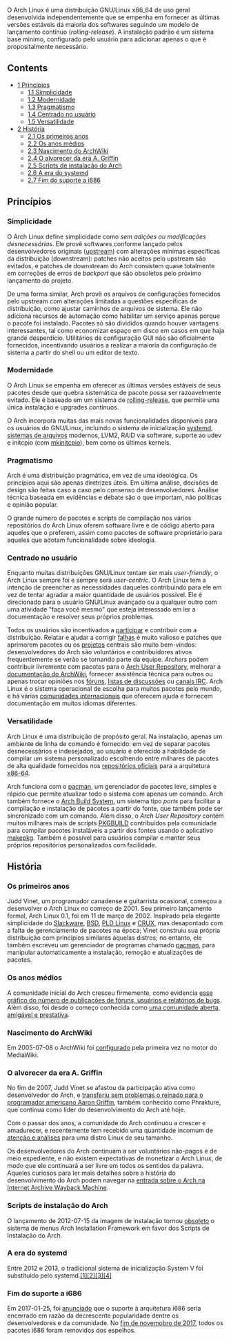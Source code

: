 O Arch Linux é uma distribuição GNU/Linux x86_64 de uso geral desenvolvida independentemente que se empenha em fornecer as últimas versões estáveis da maioria dos softwares seguindo um modelo de lançamento contínuo (*rolling-release*). A instalação padrão é um sistema base mínimo, configurado pelo usuário para adicionar apenas o que é propositalmente necessário.

## Contents

*   [1 Princípios](#Princ.C3.ADpios)
    *   [1.1 Simplicidade](#Simplicidade)
    *   [1.2 Modernidade](#Modernidade)
    *   [1.3 Pragmatismo](#Pragmatismo)
    *   [1.4 Centrado no usuário](#Centrado_no_usu.C3.A1rio)
    *   [1.5 Versatilidade](#Versatilidade)
*   [2 História](#Hist.C3.B3ria)
    *   [2.1 Os primeiros anos](#Os_primeiros_anos)
    *   [2.2 Os anos médios](#Os_anos_m.C3.A9dios)
    *   [2.3 Nascimento do ArchWiki](#Nascimento_do_ArchWiki)
    *   [2.4 O alvorecer da era A. Griffin](#O_alvorecer_da_era_A._Griffin)
    *   [2.5 Scripts de instalação do Arch](#Scripts_de_instala.C3.A7.C3.A3o_do_Arch)
    *   [2.6 A era do systemd](#A_era_do_systemd)
    *   [2.7 Fim do suporte a i686](#Fim_do_suporte_a_i686)

## Princípios

### Simplicidade

O Arch Linux define simplicidade como *sem adições ou modificações desnecessárias*. Ele provê softwares conforme lançado pelos desenvolvedores originais ([upstream](https://en.wikipedia.org/wiki/Upstream_(software_development) "wikipedia:Upstream (software development)")) com alterações mínimas específicas da distribuição (downstream): patches não aceitos pelo upstream são evitados, e patches de downstream do Arch consistem quase totalmente em correções de erros de *backport* que são obsoletos pelo próximo lançamento do projeto.

De uma forma similar, Arch provê os arquivos de configurações fornecidos pelo upstream com alterações limitadas a questões específicas de distribuição, como ajustar caminhos de arquivos de sistema. Ele não adiciona recursos de automação como habilitar um serviço apenas porque o pacote foi instalado. Pacotes só são divididos quando houver vantagens interessantes, tal como economizar espaço em disco em casos em que haja grande desperdício. Utilitários de configuração GUI não são oficialmente fornecidos, incentivando usuários a realizar a maioria da configuração de sistema a partir do shell ou um editor de texto.

### Modernidade

O Arch Linux se empenha em oferecer as últimas versões estáveis de seus pacotes desde que quebra sistemática de pacote possa ser razoavelmente evitado. Ele é baseado em um sistema de [rolling-release](https://en.wikipedia.org/wiki/pt:Rolling_release "wikipedia:pt:Rolling release"), que permite uma única instalação e upgrades contínuos.

O Arch incorpora muitas das mais novas funcionalidades disponíveis para os usuários do GNU/Linux, incluindo o sistema de inicialização [systemd](/index.php/Systemd_(Portugu%C3%AAs) "Systemd (Português)"), [sistemas de arquivos](/index.php/File_systems "File systems") modernos, LVM2, RAID via software, suporte ao udev e initcpio (com [mkinitcpio](/index.php/Mkinitcpio "Mkinitcpio")), bem como os últimos kernels.

### Pragmatismo

Arch é uma distribuição pragmática, em vez de uma ideológica. Os princípios aqui são apenas diretrizes úteis. Em última análise, decisões de design são feitas caso a caso pelo consenso de desenvolvedores. Análise técnica baseada em evidências e debate são o que importam, não políticas e opinião popular.

O grande número de pacotes e scripts de compilação nos vários repositórios do Arch Linux oferem software livre e de código aberto para aqueles que o preferem, assim como pacotes de software proprietário para aqueles que adotam funcionalidade sobre ideologia.

### Centrado no usuário

Enquanto muitas distribuições GNU/Linux tentam ser mais *user-friendly*, o Arch Linux sempre foi e sempre será *user-centric*. O Arch Linux tem a intenção de preencher as necessidades daqueles contribuindo para ele em vez de tentar agradar a maior quantidade de usuários possível. Ele é direcionado para o usuário GNU/Linux avançado ou a qualquer outro com uma atividade "faça você mesmo" que esteja interessado em ler a documentação e resolver seus próprios problemas.

Todos os usuários são incentivados a [participar](/index.php/Getting_involved_(Portugu%C3%AAs) "Getting involved (Português)") e contribuir com a distribuição. Relatar e ajudar a corrigir [falhas](https://bugs.archlinux.org/) é muito valioso e patches que aprimorem pacotes ou os [projetos](https://projects.archlinux.org/) centrais são muito bem-vindos: desenvolvedores do Arch são voluntários e contribuidores ativos frequentemente se verão se tornando parte da equipe. *Archers* podem contribuir livremente com pacotes para o [Arch User Repository](/index.php/Arch_User_Repository_(Portugu%C3%AAs) "Arch User Repository (Português)"), melhorar a [documentação do ArchWiki](/index.php/P%C3%A1gina_principal "Página principal"), fornecer assistência técnica para outros ou apenas trocar opiniões nos [fóruns](https://bbs.archlinux.org/), [listas de discussões](https://mailman.archlinux.org/mailman/listinfo/) ou [canais IRC](/index.php/Canais_IRC "Canais IRC"). Arch Linux é o sistema operacional de escolha para muitos pacotes pelo mundo, e há várias [comunidades internacionais](/index.php/Comunidades_internacionais "Comunidades internacionais") que oferecem ajuda e fornecem documentação em muitos idiomas diferentes.

### Versatilidade

Arch Linux é uma distribuição de propósito geral. Na instalação, apenas um ambiente de linha de comando é fornecido: em vez de separar pacotes desnecessários e indesejados, ao usuário é oferecido a habilidade de compilar um sistema personalizado escolhendo entre milhares de pacotes de alta qualidade fornecidos nos [repositórios oficiais](/index.php/Reposit%C3%B3rios_oficiais "Repositórios oficiais") para a arquitetura [x86-64](https://en.wikipedia.org/wiki/pt:AMD64 "wikipedia:pt:AMD64").

Arch funciona com o [pacman](/index.php/Pacman_(Portugu%C3%AAs) "Pacman (Português)"), um gerenciador de pacotes leve, simples e rápido que permite atualizar todo o sistema com apenas um comando. Arch também fornece o [Arch Build System](/index.php/Arch_Build_System_(Portugu%C3%AAs) "Arch Build System (Português)"), um sistema tipo *ports* para facilitar a compilação e instalação de pacotes a partir do fonte, que também pode ser sincronizado com um comando. Além disso, o *Arch User Repository* contém muitos milhares mais de scripts [PKGBUILD](/index.php/PKGBUILD_(Portugu%C3%AAs) "PKGBUILD (Português)") contribuídos pela comunidade para compilar pacotes instaláveis a partir dos fontes usando o aplicativo [makepkg](/index.php/Makepkg_(Portugu%C3%AAs) "Makepkg (Português)"). Também é possível para usuários compilar e manter seus próprios repositórios personalizados com facilidade.

## História

### Os primeiros anos

Judd Vinet, um programador canadense e guitarrista ocasional, começou a desenvolver o Arch Linux no começo de 2001\. Seu primeiro lançamento formal, Arch Linux 0.1, foi em 11 de março de 2002\. Inspirado pela elegante simplicidade do [Slackware](http://www.slackware.com/), [BSD](https://en.wikipedia.org/wiki/pt:Berkeley_Software_Distribution "wikipedia:pt:Berkeley Software Distribution"), [PLD Linux](http://www.pld-linux.org/) e [CRUX](http://crux.nu/), mas desapontado com a falta de gerenciamento de pacotes na época; Vinet construiu sua própria distribuição com princípios similares àquelas distros; no entanto, ele também escreveu um gerenciador de programas chamado [pacman](/index.php/Pacman_(Portugu%C3%AAs) "Pacman (Português)"), para manipular automaticamente a instalação, remoção e atualizações de pacotes.

### Os anos médios

A comunidade inicial do Arch cresceu firmemente, como evidencia [esse gráfico do número de publicações de fóruns, usuários e relatórios de bugs](/images/8/8d/Archstats2002-2011.png "Archstats2002-2011.png"). Além disso, foi desde o começo conhecida como [uma comunidade aberta, amigável e prestativa](http://www.osnews.com/story/4827).

### Nascimento do ArchWiki

Em 2005-07-08 o ArchWiki foi [configurado](/index.php/ArchWiki:About_(Portugu%C3%AAs)#Hist.C3.B3ria "ArchWiki:About (Português)") pela primeira vez no motor do MediaWiki.

### O alvorecer da era A. Griffin

No fim de 2007, Judd Vinet se afastou da participação ativa como desenvolvedor do Arch, e [transferiu sem problemas o reinado para o programador americano Aaron Griffin](https://bbs.archlinux.org/viewtopic.php?id=38024), também conhecido como Phrakture, que continua como líder do desenvolvimento do Arch até hoje.

Com o passar dos anos, a comunidade do Arch continuou a crescer e amadurecer, e recentemente tem recebido uma quantidade incomum de [atenção e análises](/index.php/An%C3%A1lises_sobre_o_Arch_Linux "Análises sobre o Arch Linux") para uma distro Linux de seu tamanho.

Os desenvolvedores do Arch continuam a ser voluntários não-pagos e de meio expediente, e não existem expectativas de monetizar o Arch Linux, de modo que ele continuará a ser livre em todos os sentidos da palavra. Aqueles curiosos para ler mais detalhes sobre a história do desenvolvimento do Arch podem navegar na [entrada sobre o Arch na Internet Archive Wayback Machine](http://web.archive.org/web/*/archlinux.org).

### Scripts de instalação do Arch

O lançamento de 2012-07-15 da imagem de instalação tornou [obsoleto](http://www.archlinux-br.org/noticias/192/) o sistema de menus Arch Installation Framework em favor dos Scripts de Instalação do Arch.

### A era do systemd

Entre 2012 e 2013, o tradicional sistema de inicialização System V foi substituído pelo systemd.[[1]](http://www.archlinux-br.org/noticias/199/)[[2]](http://www.archlinux-br.org/noticias/200/)[[3]](http://www.archlinux-br.org/noticias/204/)[[4]](http://www.archlinux-br.org/noticias/207/)

### Fim do suporte a i686

Em 2017-01-25, foi [anunciado](http://www.archlinux-br.org/noticias/254/) que o suporte à arquitetura i686 seria encerrado em razão da decrescente popularidade dentre os desenvolvedores e da comunidade. No [fim de novemobro de 2017](http://www.archlinux-br.org/noticias/254/), todos os pacotes i686 foram removidos dos espelhos.